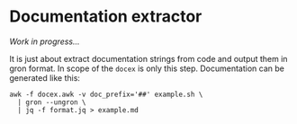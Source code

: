 Documentation extractor
===

_Work in progress..._

It is just about extract documentation strings from code and output them in gron
format. In scope of the `docex` is only this step. Documentation can be generated
like this:

```
awk -f docex.awk -v doc_prefix='##' example.sh \
  | gron --ungron \
  | jq -f format.jq > example.md
```
